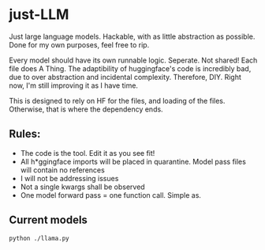 # just-LLM
Just large language models. Hackable, with as little abstraction as possible. Done for my own purposes, feel free to rip.

Every model should have its own runnable logic. Seperate. Not shared! Each file does A Thing. The adaptibility of huggingface's code is incredibly bad, due to over abstraction and incidental complexity. Therefore, DIY. Right now, I'm still improving it as I have time.

This is designed to rely on HF for the files, and loading of the files. Otherwise, that is where the dependency ends.

## Rules:
- The code is the tool. Edit it as you see fit!
- All h*ggingface imports will be placed in quarantine. Model pass files will contain no references
- I will not be addressing issues
- Not a single kwargs shall be observed
- One model forward pass = one function call. Simple as.

## Current models
```
python ./llama.py
```